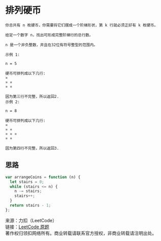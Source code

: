 # 排列硬币

```text
你总共有 n 枚硬币，你需要将它们摆成一个阶梯形状，第 k 行就必须正好有 k 枚硬币。

给定一个数字 n，找出可形成完整阶梯行的总行数。

n 是一个非负整数，并且在32位有符号整型的范围内。

示例 1:

n = 5

硬币可排列成以下几行:
¤
¤ ¤
¤ ¤

因为第三行不完整，所以返回2.
示例 2:

n = 8

硬币可排列成以下几行:
¤
¤ ¤
¤ ¤ ¤
¤ ¤

因为第四行不完整，所以返回3.
```

## 思路

```js
var arrangeCoins = function (n) {
  let stairs = 0;
  while (stairs <= n) {
    n -= stairs;
    stairs++;
  }
  return stairs - 1;
};
```

来源：力扣（LeetCode）  
链接：[LeetCode 原题](https://leetcode-cn.com/problems/arranging-coins)  
著作权归领扣网络所有。商业转载请联系官方授权，非商业转载请注明出处。
